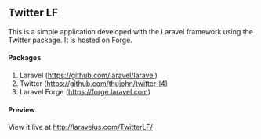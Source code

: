## Twitter LF

This is a simple application developed with the Laravel framework using the Twitter package. It is hosted on Forge.

#### Packages
1. Laravel (https://github.com/laravel/laravel)
2. Twitter (https://github.com/thujohn/twitter-l4)
3. Laravel Forge (https://forge.laravel.com)

#### Preview
View it live at http://laravelus.com/TwitterLF/
